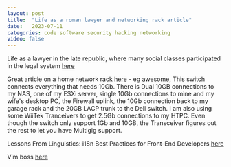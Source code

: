 ```yaml
---
layout: post
title:  "Life as a roman lawyer and networking rack article"
date:   2023-07-11
categories: code software security hacking networking
video: false
---
```


Life as a lawyer in the late republic, where many social classes participated in the legal system [here](https://www.thecollector.com/life-lawyer-late-roman-republic/)

Great article on a home network rack [here](https://blog.networkprofile.org/my-home-network-complete-details-2023/) - eg awesome, This switch connects everything that needs 10Gb. There is Dual 10GB connections to my NAS, one of my ESXi server, single 10Gb connections to mine and my wife's desktop PC, the Firewall uplink, the 10Gb connection back to my garage rack and the 20GB LACP trunk to the Dell switch. I am also using some WiiTek Tranceivers to get 2.5Gb connections to my HTPC. Even though the switch only support 1Gb and 10GB, the Transceiver figures out the rest to let you have Multigig support. 

Lessons From Linguistics: i18n Best Practices for Front-End Developers [here](https://shopify.engineering/internationalization-i18n-best-practices-front-end-developers)

Vim boss [here](https://neovim.io/news/2023/08)
